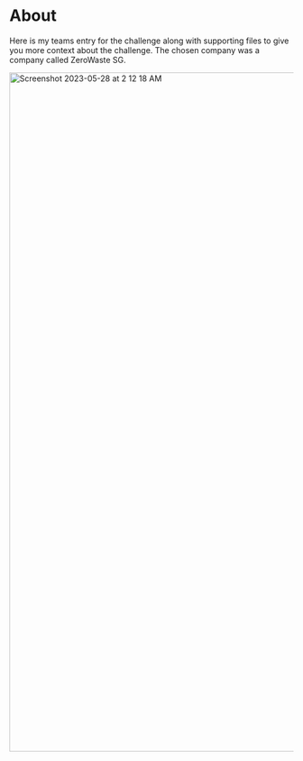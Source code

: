 # About

Here is my teams entry for the challenge along with supporting files to give you more context about the challenge. The chosen company was a company called ZeroWaste SG.

<img width="1205" alt="Screenshot 2023-05-28 at 2 12 18 AM" src="https://github.com/SGhuman123/Tableau-Portfolio/assets/63066897/4d2e6ca1-8842-464b-927f-1f7b8ac2341a">
